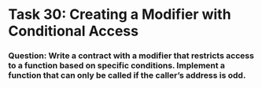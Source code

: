 # Task 30: Creating a Modifier with Conditional Access

### Question: Write a contract with a modifier that restricts access to a function based on specific conditions. Implement a function that can only be called if the caller’s address is odd.